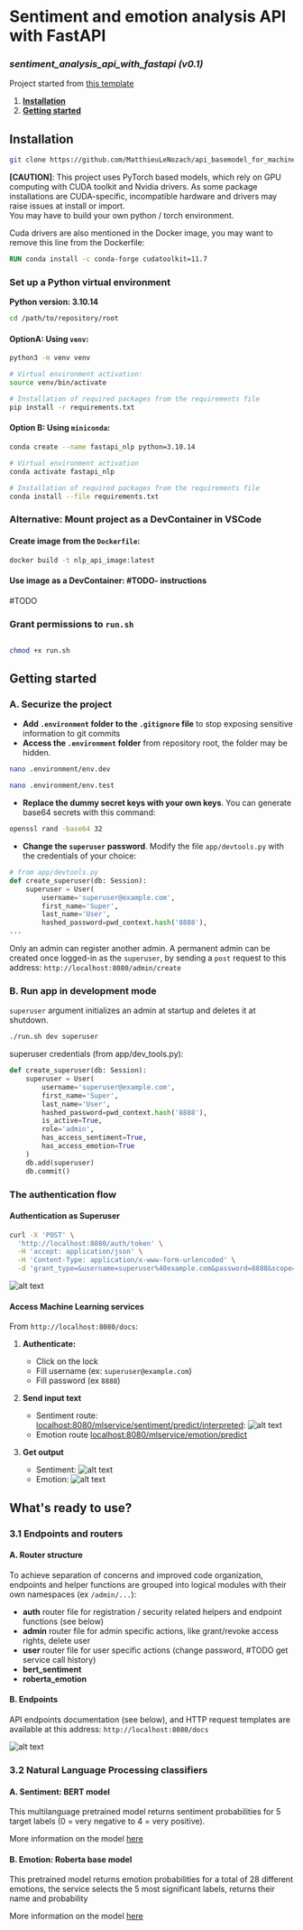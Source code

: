 
# **Sentiment and emotion analysis API with FastAPI**
### ***sentiment_analysis_api_with_fastapi (v0.1)***

Project started from [this template](https://github.com/MatthieuLeNozach/api_basemodel_for_machine_learning_with_fastapi/tree/main)


1. [**Installation**](#installation)
2. [**Getting started**](#getting-started)





## **Installation** <a name="installation"></a>
```bash
git clone https://github.com/MatthieuLeNozach/api_basemodel_for_machine_learning_with_fastapi
```

**[CAUTION]**: This project uses PyTorch based models, which rely on GPU computing with CUDA toolkit and Nvidia drivers. As some package installations are CUDA-specific, incompatible hardware and drivers may raise issues at install or import.  
You may have to build your own python / torch environment.

Cuda drivers are also mentioned in the Docker image, you may want to remove this line from the Dockerfile:
```Dockerfile
RUN conda install -c conda-forge cudatoolkit=11.7
```

### **Set up a Python virtual environment**
**Python version: 3.10.14**


```bash
cd /path/to/repository/root
```

#### OptionA: Using `venv`:


```bash
python3 -m venv venv

# Virtual environment activation:
source venv/bin/activate

# Installation of required packages from the requirements file
pip install -r requirements.txt
```
#### Option B: Using `miniconda`:

```bash
conda create --name fastapi_nlp python=3.10.14

# Virtual environment activation
conda activate fastapi_nlp

# Installation of required packages from the requirements file
conda install --file requirements.txt
```

### **Alternative: Mount project as a DevContainer in VSCode**

#### Create image from the `Dockerfile`:
```bash
docker build -t nlp_api_image:latest
```

#### Use image as a DevContainer: #TODO- instructions
  #TODO

### **Grant permissions to `run.sh`**

```bash

chmod +x run.sh

```


## **Getting started** <a name="getting-started"></a>

### **A. Securize the project**
- **Add `.environment` folder to the `.gitignore` file** to stop exposing sensitive information to git commits
- **Access the `.environment` folder** from repository root, the folder may be hidden.
```bash
nano .environment/env.dev

nano .environment/env.test
```

- **Replace the dummy secret keys with your own keys**. You can generate base64 secrets with this command:
```bash
openssl rand -base64 32
```

- **Change the `superuser` password**. Modify the file `app/devtools.py` with the credentials of your choice:
```py
# from app/devtools.py
def create_superuser(db: Session):
    superuser = User(
        username='superuser@example.com',
        first_name='Super',
        last_name='User',
        hashed_password=pwd_context.hash('8888'),
...
```
Only an admin can register another admin. A permanent admin can be created once logged-in as the `superuser`, by sending a `post` request to this address:
`http://localhost:8080/admin/create`

### **B. Run app in development mode**

`superuser` argument initializes an admin at startup and deletes it at shutdown.

```bash
./run.sh dev superuser
```
superuser credentials (from app/dev_tools.py):
```py
def create_superuser(db: Session):
    superuser = User(
        username='superuser@example.com',
        first_name='Super',
        last_name='User',
        hashed_password=pwd_context.hash('8888'),
        is_active=True,
        role='admin',
        has_access_sentiment=True,
        has_access_emotion=True
    )
    db.add(superuser)
    db.commit()
```


### **The authentication flow**


#### **Authentication as Superuser**

```bash
curl -X 'POST' \
  'http://localhost:8080/auth/token' \
  -H 'accept: application/json' \
  -H 'Content-Type: application/x-www-form-urlencoded' \
  -d 'grant_type=&username=superuser%40example.com&password=8888&scope=&client_id=&client_secret='
  ```


![alt text](<readme/2.png>)




#### **Access Machine Learning services**

From `http://localhost:8080/docs`:
1. **Authenticate:**
    - Click on the lock
    - Fill username (ex: `superuser@example.com`)
    - Fill password (ex `8888`)
2. **Send input text**
    - Sentiment route: [localhost:8080/mlservice/sentiment/predict/interpreted](http://localhost:8080/mlservice/sentiment/predict/interpreted):
![alt text](<readme/5.png>)
    - Emotion route [localhost:8080/mlservice/emotion/predict](http://localhost:8080/mlservice/emotion/predict)

3. **Get output**
    - Sentiment:
![alt text](<readme/6.png>)
    - Emotion:
![alt text](<readme/9.png>)





## **What's ready to use?** <a name="whats-ready-to-use"></a>

### **3.1 Endpoints and routers**

#### **A. Router structure**

To achieve separation of concerns and improved code organization, endpoints and helper functions are grouped into logical modules with their own namespaces (ex `/admin/...`):

- **auth** router file for registration / security related helpers and endpoint functions (see below)
- **admin** router file for admin specific actions, like grant/revoke access rights, delete user
- **user** router file for user specific actions (change password, #TODO get service call history)
- **bert_sentiment**
- **roberta_emotion**

#### **B. Endpoints**
API endpoints documentation (see below), and HTTP request templates are available at this address:
`http://localhost:8080/docs`

![alt text](<readme/1.png>)


### **3.2 Natural Language Processing classifiers**

#### **A. Sentiment: BERT model**
This multilanguage pretrained model returns sentiment probabilities for 5 target labels (0 = very negative to 4 = very positive).  

More information on the model [here](https://huggingface.co/nlptown/bert-base-multilingual-uncased-sentiment)


#### **B. Emotion: Roberta base model**
This pretrained model returns emotion probabilities for a total of 28 different emotions, the service selects the 5 most significant labels, returns their name and probability  

More information on the model [here](https://huggingface.co/SamLowe/roberta-base-go_emotions)
